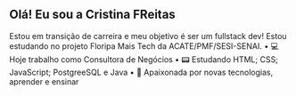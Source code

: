 ## Olá! Eu sou a Cristina FReitas
Estou em transição de carreira e meu objetivo é ser um fullstack dev! Estou estudando no projeto Floripa Mais Tech da ACATE/PMF/SESI-SENAI. 
•	💻 Hoje trabalho como Consultora de Negócios
•	📟 Estudando HTML; CSS; JavaScript; PostgreeSQL e Java
•	💞 Apaixonada por novas tecnologias, aprender e ensinar

